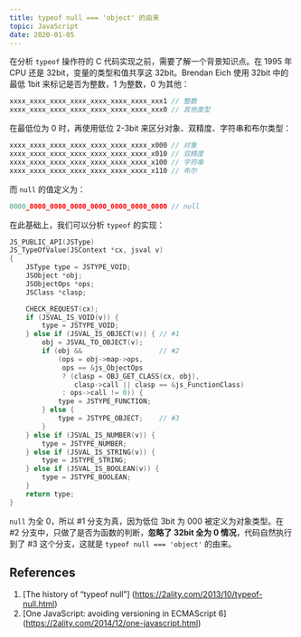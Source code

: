 ```yaml
---
title: typeof null === 'object' 的由来
topic: JavaScript
date: 2020-01-05
---
```


在分析 `typeof` 操作符的 C 代码实现之前，需要了解一个背景知识点。在 1995 年 CPU
还是 32bit，变量的类型和值共享这 32bit。Brendan Eich 使用 32bit 中的最低 1bit 
来标记是否为整数，1 为整数，0 为其他：

```js
xxxx_xxxx_xxxx_xxxx_xxxx_xxxx_xxxx_xxx1 // 整数
xxxx_xxxx_xxxx_xxxx_xxxx_xxxx_xxxx_xxx0 // 其他类型
```

在最低位为 0 时，再使用低位 2-3bit 来区分对象、双精度、字符串和布尔类型：

```js
xxxx_xxxx_xxxx_xxxx_xxxx_xxxx_xxxx_x000 // 对象
xxxx_xxxx_xxxx_xxxx_xxxx_xxxx_xxxx_x010 // 双精度
xxxx_xxxx_xxxx_xxxx_xxxx_xxxx_xxxx_x100 // 字符串
xxxx_xxxx_xxxx_xxxx_xxxx_xxxx_xxxx_x110 // 布尔
```

而 `null` 的值定义为：

```js
0000_0000_0000_0000_0000_0000_0000_0000 // null
```

在此基础上，我们可以分析 `typeof` 的实现：

```c {12,14,22}
JS_PUBLIC_API(JSType)
JS_TypeOfValue(JSContext *cx, jsval v)
{
    JSType type = JSTYPE_VOID;
    JSObject *obj;
    JSObjectOps *ops;
    JSClass *clasp;

    CHECK_REQUEST(cx);
    if (JSVAL_IS_VOID(v)) {
        type = JSTYPE_VOID;
    } else if (JSVAL_IS_OBJECT(v)) { // #1
        obj = JSVAL_TO_OBJECT(v);
        if (obj &&                   // #2
            (ops = obj->map->ops,
             ops == &js_ObjectOps
             ? (clasp = OBJ_GET_CLASS(cx, obj),
                clasp->call || clasp == &js_FunctionClass)
             : ops->call != 0)) {
            type = JSTYPE_FUNCTION;
        } else {
            type = JSTYPE_OBJECT;    // #3
        }
    } else if (JSVAL_IS_NUMBER(v)) {
        type = JSTYPE_NUMBER;
    } else if (JSVAL_IS_STRING(v)) {
        type = JSTYPE_STRING;
    } else if (JSVAL_IS_BOOLEAN(v)) {
        type = JSTYPE_BOOLEAN;
    }
    return type;
}
```

`null` 为全 0，所以 #1 分支为真，因为低位 3bit 为 000 被定义为对象类型。在 #2
分支中，只做了是否为函数的判断，**忽略了 32bit 全为 0 情况**，代码自然执行到了 #3 
这个分支，这就是 `typeof null === 'object'` 的由来。


## References

  1. [The history of “typeof null”]
     (https://2ality.com/2013/10/typeof-null.html)
  2. [One JavaScript: avoiding versioning in ECMAScript 6]
     (https://2ality.com/2014/12/one-javascript.html)
